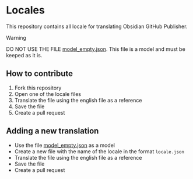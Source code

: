 # Locales

This repository contains all locale for translating Obsidian GitHub Publisher.

> [!WARNING]
> DO NOT USE THE FILE [model_empty.json](model_empty.json).
> This file is a model and must be keeped as it is.

## How to contribute

1. Fork this repository
2. Open one of the locale files 
3. Translate the file using the english file as a reference
4. Save the file
5. Create a pull request

## Adding a new translation 
- Use the file [model_empty.json](model_empty.json) as a model
- Create a new file with the name of the locale in the format `locale.json`
- Translate the file using the english file as a reference
- Save the file
- Create a pull request
